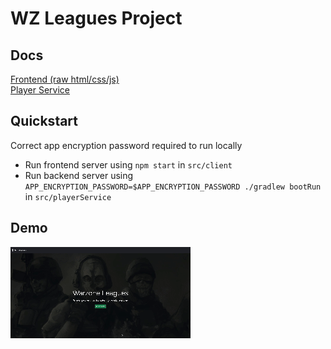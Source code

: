 # WZ Leagues Project

## Docs

[Frontend (raw html/css/js)](src/frontend) <br>
[Player Service](src/playerService/README.md)

## Quickstart
Correct app encryption password required to run locally
 - Run frontend server using `npm start` in `src/client`
 - Run backend server using `APP_ENCRYPTION_PASSWORD=$APP_ENCRYPTION_PASSWORD ./gradlew bootRun` in `src/playerService`

## Demo
![](src/frontend/dist/img/wzleagues.gif)